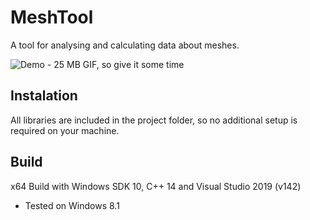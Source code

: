 # MeshTool
A tool for analysing and calculating data about meshes.

![Demo - 25 MB GIF, so give it some time](https://github.com/pancanin/MeshTool/blob/main/MeshTool/demo/mesh-tool.gif)

## Instalation

All libraries are included in the project folder, so no additional setup is required on your machine.

## Build

x64 Build with Windows SDK 10, C++ 14 and Visual Studio 2019 (v142)
- Tested on Windows 8.1

